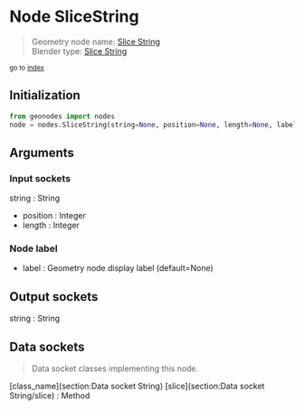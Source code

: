 
# Node SliceString

> Geometry node name: [Slice String](https://docs.blender.org/manual/en/latest/modeling/geometry_nodes/material/slice_string.html)<br>
  Blender type: [Slice String](https://docs.blender.org/api/current/bpy.types.FunctionNodeSliceString.html)
  
<sub>go to [index](/docs/index.md)</sub>

## Initialization

```python
from geonodes import nodes
node = nodes.SliceString(string=None, position=None, length=None, label=None)
```



## Arguments


### Input sockets

string : String
- position : Integer
- length : Integer

### Node label

- label : Geometry node display label (default=None)

## Output sockets

string : String

## Data sockets

> Data socket classes implementing this node.
  
[class_name](section:Data socket String) [slice](section:Data socket String/slice) : Method

